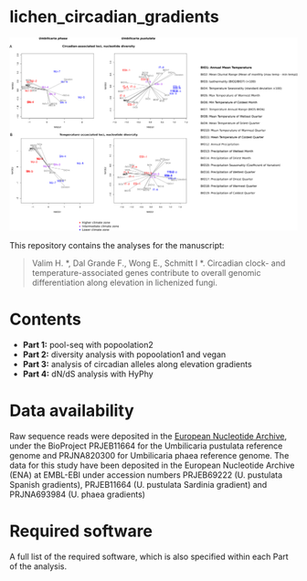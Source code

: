 # lichen_circadian_gradients

![splash](FigureS1.png)

This repository contains the analyses for the manuscript: 

> Valim H. *, Dal Grande F., Wong E., Schmitt I *. Circadian clock- and temperature-associated genes contribute to overall genomic differentiation along elevation in lichenized fungi.

# Contents

- **Part 1:** pool-seq with popoolation2
- **Part 2:** diversity analysis with popoolation1 and vegan
- **Part 3:** analysis of circadian alleles along elevation gradients
- **Part 4:** dN/dS analysis with HyPhy

# Data availability

Raw sequence reads were deposited in the [European Nucleotide Archive](https://www.ebi.ac.uk/ena/browser/home), under the BioProject PRJEB11664 for the Umbilicaria pustulata reference genome and PRJNA820300 for Umbilicaria phaea reference genome. The data for this study have been deposited in the European Nucleotide Archive (ENA) at EMBL-EBI under accession numbers PRJEB69222 (U. pustulata Spanish gradients), PRJEB11664 (U. pustulata Sardinia gradient) and PRJNA693984 (U. phaea gradients)

# Required software

A full list of the required software, which is also specified within each Part of the analysis.



